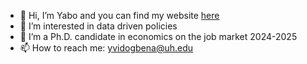 - 👋 Hi, I’m Yabo and you can find my website [here](https://yabogv.github.io)
- 👀 I’m interested in data driven policies
- 🌱 I’m a Ph.D. candidate in economics on the job market 2024-2025
- 📫 How to reach me: yvidogbena@uh.edu

<!---
YaboGV/YaboGV is a ✨ special ✨ repository because its `README.md` (this file) appears on your GitHub profile.
You can click the Preview link to take a look at your changes.
--->
